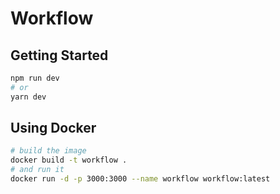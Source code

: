 # Workflow

## Getting Started

```bash
npm run dev
# or
yarn dev
```

## Using Docker

```bash
# build the image
docker build -t workflow .
# and run it
docker run -d -p 3000:3000 --name workflow workflow:latest
```
